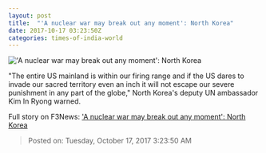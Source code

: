 ```yaml
---
layout: post
title:  "'A nuclear war may break out any moment': North Korea"
date: 2017-10-17 03:23:50Z
categories: times-of-india-world
---
```


!['A nuclear war may break out any moment': North Korea](https://static.toiimg.com/photo/msid-61111427/61111427.jpg?159127)

"The entire US mainland is within our firing range and if the US dares to invade our sacred territory even an inch it will not escape our severe punishment in any part of the globe," North Korea's deputy UN ambassador Kim In Ryong warned.


Full story on F3News: ['A nuclear war may break out any moment': North Korea](http://www.f3nws.com/n/RcfGSE)

> Posted on: Tuesday, October 17, 2017 3:23:50 AM
